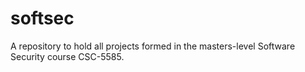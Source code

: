 # softsec
A repository to hold all projects formed in the masters-level Software Security course CSC-5585.
